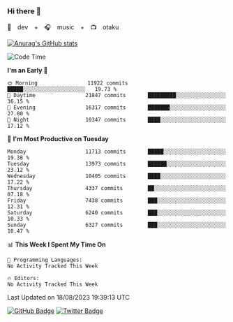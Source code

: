 ### Hi there 👋

🚀　dev　+　🎧　music　+　📺　otaku


[![Anurag's GitHub stats](https://github-readme-stats.vercel.app/api?username=koheitasaka&count_private=true&show_icons=true&theme=monokai)](https://github.com/koheitasaka/github-readme-stats)

<!--START_SECTION:waka-->
![Code Time](http://img.shields.io/badge/Code%20Time-1%2C161%20hrs%2023%20mins-blue)

**I'm an Early 🐤** 

```text
🌞 Morning                11922 commits       █████░░░░░░░░░░░░░░░░░░░░   19.73 % 
🌆 Daytime                21847 commits       █████████░░░░░░░░░░░░░░░░   36.15 % 
🌃 Evening                16317 commits       ███████░░░░░░░░░░░░░░░░░░   27.00 % 
🌙 Night                  10347 commits       ████░░░░░░░░░░░░░░░░░░░░░   17.12 % 
```
📅 **I'm Most Productive on Tuesday** 

```text
Monday                   11713 commits       █████░░░░░░░░░░░░░░░░░░░░   19.38 % 
Tuesday                  13973 commits       ██████░░░░░░░░░░░░░░░░░░░   23.12 % 
Wednesday                10405 commits       ████░░░░░░░░░░░░░░░░░░░░░   17.22 % 
Thursday                 4337 commits        ██░░░░░░░░░░░░░░░░░░░░░░░   07.18 % 
Friday                   7438 commits        ███░░░░░░░░░░░░░░░░░░░░░░   12.31 % 
Saturday                 6240 commits        ███░░░░░░░░░░░░░░░░░░░░░░   10.33 % 
Sunday                   6327 commits        ███░░░░░░░░░░░░░░░░░░░░░░   10.47 % 
```


📊 **This Week I Spent My Time On** 

```text
💬 Programming Languages: 
No Activity Tracked This Week

🔥 Editors: 
No Activity Tracked This Week
```


 Last Updated on 18/08/2023 19:39:13 UTC
<!--END_SECTION:waka-->

[![GitHub Badge](https://img.shields.io/badge/GitHub-100000?style=for-the-badge&logo=github&logoColor=white)](https://github.com/koheitasaka)
[![Twitter Badge](https://img.shields.io/badge/Twitter-1DA1F2?style=for-the-badge&logo=twitter&logoColor=white)](https://twitter.com/sleep_asleep_)
